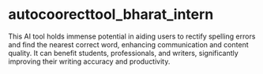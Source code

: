 # autocoorecttool_bharat_intern
This AI tool holds immense potential in aiding users to rectify spelling errors and find the nearest correct word, enhancing communication and content quality. It can benefit students, professionals, and writers, significantly improving their writing accuracy and productivity. 
